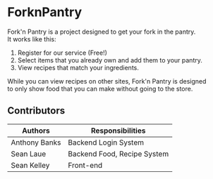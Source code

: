 ForknPantry
===========
Fork'n Pantry is a project designed to get your fork in the pantry.  
It works like this:  

  1. Register for our service (Free!)
  2. Select items that you already own and add them to your pantry.
  3. View recipes that match your ingredients.

While you can view recipes on other sites, Fork'n Pantry is designed  
to only show food that you can make without going to the store.

Contributors
---------------------------------------------
|Authors       |Responsibilities            |
|--------------|----------------------------|
|Anthony Banks |Backend Login System        |
|Sean Laue     |Backend Food, Recipe System |
|Sean Kelley   |Front-end                   |
